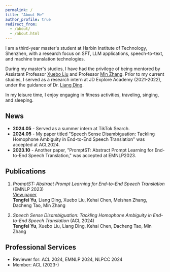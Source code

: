 ```yaml
---
permalink: /
title: "About Me"
author_profile: true
redirect_from: 
  - /about/
  - /about.html
---
```


I am a third-year master's student at Harbin Institute of Technology, Shenzhen, with a research focus on SFT, LLM applications, speech-to-text, and machine translation technologies.

During my master's studies, I have had the privilege of being mentored by Assistant Professor [Xuebo Liu](https://sunbowliu.github.io/) and Professor [Min Zhang](https://faculty.hitsz.edu.cn/MinZhang). Prior to my current studies, I served as a research intern at JD Explore Academy (2021-2022), under the guidance of Dr. [Liang Ding](https://liamding.cc/).

In my leisure time, I enjoy engaging in fitness activities, traveling, singing, and sleeping.

## News

- **2024.05** - Served as a summer intern at TikTok Search.
- **2024.05** - My paper titled "Speech Sense Disambiguation: Tackling Homophone Ambiguity in End-to-End Speech Translation" was accepted at ACL2024.
- **2023.10** - Another paper, "PromptST: Abstract Prompt Learning for End-to-End Speech Translation," was accepted at EMNLP2023.

## Publications

1. *PromptST: Abstract Prompt Learning for End-to-End Speech Translation* (EMNLP 2023)  
   [View paper](https://openreview.net/forum?id=Nijnhwu1Uz&referrer=%5Bthe%20profile%20of%20Tengfei%20Yu%5D)  
   **Tengfei Yu**, Liang Ding, Xuebo Liu, Kehai Chen, Meishan Zhang, Dacheng Tao, Min Zhang
    
2. *Speech Sense Disambiguation: Tackling Homophone Ambiguity in End-to-End Speech Translation* (ACL 2024)  
   **Tengfei Yu**, Xuebo Liu, Liang Ding, Kehai Chen, Dacheng Tao, Min Zhang 

## Professional Services

- Reviewer for:  ACL 2024, EMNLP 2024, NLPCC 2024
- Member:  ACL (2023-)
